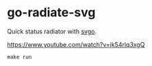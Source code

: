 # go-radiate-svg

Quick status radiator with [svgo](https://github.com/ajstarks/svgo).

https://www.youtube.com/watch?v=jk54rlq3xgQ

```
make run
```

